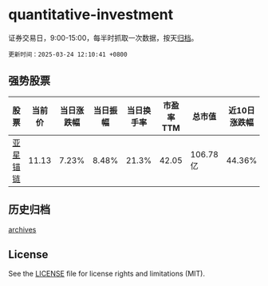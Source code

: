 # quantitative-investment

证券交易日，9:00-15:00，每半时抓取一次数据，按天[归档](archives)。

`更新时间：2025-03-24 12:10:41 +0800`

## 强势股票

|股票|当前价|当日涨跌幅|当日振幅|当日换手率|市盈率TTM|总市值|近10日涨跌幅|
|----|----|----|----|----|----|----|----|
|[亚星锚链](https://xueqiu.com/S/SH601890)|11.13|7.23%|8.48%|21.3%|42.05|106.78亿|44.36%|

## 历史归档

[archives](archives)

## License

See the [LICENSE](LICENSE) file for license rights and limitations (MIT).